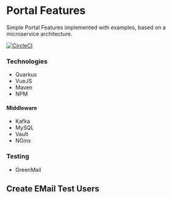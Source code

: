 # Portal Features
Simple Portal Features implemented with examples, based on a microservice architecture.

[![CircleCI](https://circleci.com/gh/thomasandre84/portal-features.svg?style=shield&circle-token=6441d7762145fb4a9de9022262c1be4f85edd4ea)](https://app.circleci.com/pipelines/github/thomasandre84/portal-features?branch=master)


### Technologies
* Quarkus
* VueJS
* Maven
* NPM
#### Middleware
* Kafka
* MySQL
* Vault
* NGinx

### Testing
* GreenMail 

## Create EMail Test Users
```
 
```